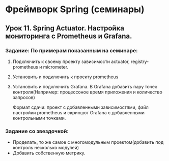 # Фреймворк Spring (семинары)
## Урок 11. Spring Actuator. Настройка мониторинга с Prometheus и Grafana.
### Задание: По примерам показанным на семинаре:
1) Подключить к своему проекту зависимости actuator, registry-prometheus и micrometer.
2) Установить и подключить к проекту prometheus
3) Установить и подключить Grafana. В Grafana добавить пару точек контроля(Например: процессоное время приложения и 
количество запросов)


   Формат сдачи: проект с добавленными зависимостями, файл настройки prometheus и скриншот Grafana с добавленными контрольными точками.
### Задание со звездочкой:
- Проделать, то же самое с многомодульным проектом(добавить под контроль несколько модулей)
- Добавить собственную метрику.
